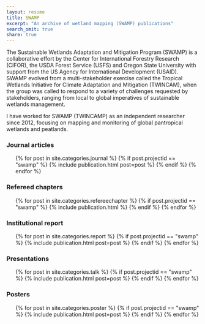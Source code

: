 ```yaml
---
layout: resume
title: SWAMP
excerpt: "An archive of wetland mapping (SWAMP) publications"
search_omit: true
share: true
---
```


The Sustainable Wetlands Adaptation and Mitigation Program (SWAMP) is a collaborative effort by the Center for International Forestry Research (CIFOR), the USDA Forest Service (USFS) and Oregon State University with support from the US Agency for International Development (USAID). SWAMP evolved from a multi-stakeholder exercise called the Tropical Wetlands Initiative for Climate Adaptation and Mitigation (TWINCAM), when the group was called to respond to a variety of challenges requested by stakeholders, ranging from local to global imperatives of sustainable wetlands management.

I have worked for SWAMP (TWINCAMP) as an independent researcher since 2012, focusing on mapping and monitoring of global pantropical wetlands and peatlands.

### Journal articles

<ul class="post-list">
{% for post in site.categories.journal %}
  {% if post.projectid == "swamp" %}
    {% include publication.html post=post %}
  {% endif %}
{% endfor %}  
</ul>

### Refereed chapters

<ul class="post-list">
{% for post in site.categories.refereechapter %}
  {% if post.projectid == "swamp" %}
    {% include publication.html %}
  {% endif %}
{% endfor %}
</ul>

### Institutional report

<ul class="post-list">
{% for post in site.categories.report %}
  {% if post.projectid == "swamp" %}
    {% include publication.html post=post %}
  {% endif %}
{% endfor %}  
</ul>

### Presentations

<ul class="post-list">
{% for post in site.categories.talk %}
  {% if post.projectid == "swamp" %}
    {% include publication.html post=post %}
  {% endif %}
{% endfor %}  
</ul>

### Posters

<ul class="post-list">
{% for post in site.categories.poster %}
  {% if post.projectid == "swamp" %}
    {% include publication.html post=post %}
  {% endif %}
{% endfor %}  
</ul>
